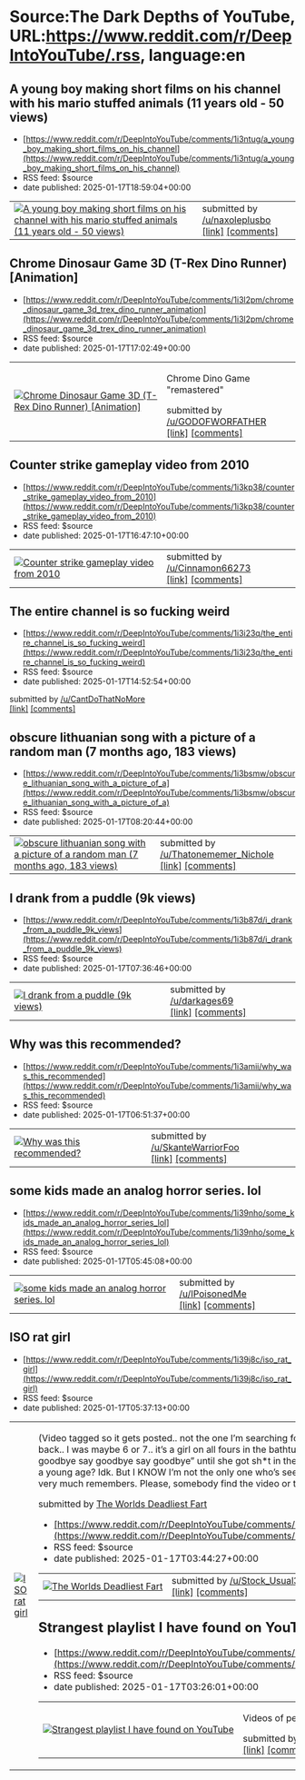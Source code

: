 # Source:The Dark Depths of YouTube, URL:https://www.reddit.com/r/DeepIntoYouTube/.rss, language:en

## A young boy making short films on his channel with his mario stuffed animals (11 years old - 50 views)
 - [https://www.reddit.com/r/DeepIntoYouTube/comments/1i3ntug/a_young_boy_making_short_films_on_his_channel](https://www.reddit.com/r/DeepIntoYouTube/comments/1i3ntug/a_young_boy_making_short_films_on_his_channel)
 - RSS feed: $source
 - date published: 2025-01-17T18:59:04+00:00

<table> <tr><td> <a href="https://www.reddit.com/r/DeepIntoYouTube/comments/1i3ntug/a_young_boy_making_short_films_on_his_channel/"> <img src="https://external-preview.redd.it/KOORAqVyGmc108vGr91iljuF4atubUeHMV_YmomfYO0.jpg?width=320&amp;crop=smart&amp;auto=webp&amp;s=6888de53d751318eedc5febc4339564afcae59be" alt="A young boy making short films on his channel with his mario stuffed animals (11 years old - 50 views)" title="A young boy making short films on his channel with his mario stuffed animals (11 years old - 50 views)" /> </a> </td><td> &#32; submitted by &#32; <a href="https://www.reddit.com/user/naxoleplusbo"> /u/naxoleplusbo </a> <br/> <span><a href="https://youtu.be/ewBGczcxbuY?si=gTgmLfuiUmnjHCzn">[link]</a></span> &#32; <span><a href="https://www.reddit.com/r/DeepIntoYouTube/comments/1i3ntug/a_young_boy_making_short_films_on_his_channel/">[comments]</a></span> </td></tr></table>

## Chrome Dinosaur Game 3D (T-Rex Dino Runner) [Animation]
 - [https://www.reddit.com/r/DeepIntoYouTube/comments/1i3l2pm/chrome_dinosaur_game_3d_trex_dino_runner_animation](https://www.reddit.com/r/DeepIntoYouTube/comments/1i3l2pm/chrome_dinosaur_game_3d_trex_dino_runner_animation)
 - RSS feed: $source
 - date published: 2025-01-17T17:02:49+00:00

<table> <tr><td> <a href="https://www.reddit.com/r/DeepIntoYouTube/comments/1i3l2pm/chrome_dinosaur_game_3d_trex_dino_runner_animation/"> <img src="https://external-preview.redd.it/itJ7F8atT9xhGfA3Ewj_fRDkYLaUbS23dOyZPt8YK4Y.jpg?width=320&amp;crop=smart&amp;auto=webp&amp;s=0822131aa8b04cbaaac5ed04198c98ac06be83d1" alt="Chrome Dinosaur Game 3D (T-Rex Dino Runner) [Animation]" title="Chrome Dinosaur Game 3D (T-Rex Dino Runner) [Animation]" /> </a> </td><td> <!-- SC_OFF --><div class="md"><p>Chrome Dino Game &quot;remastered&quot; </p> </div><!-- SC_ON --> &#32; submitted by &#32; <a href="https://www.reddit.com/user/GODOFWORFATHER"> /u/GODOFWORFATHER </a> <br/> <span><a href="https://youtu.be/689Dh18kouo?si=umaPFP21tqEKPfKY">[link]</a></span> &#32; <span><a href="https://www.reddit.com/r/DeepIntoYouTube/comments/1i3l2pm/chrome_dinosaur_game_3d_trex_dino_runner_animation/">[comments]</a></span> </td></tr></table>

## Counter strike gameplay video from 2010
 - [https://www.reddit.com/r/DeepIntoYouTube/comments/1i3kp38/counter_strike_gameplay_video_from_2010](https://www.reddit.com/r/DeepIntoYouTube/comments/1i3kp38/counter_strike_gameplay_video_from_2010)
 - RSS feed: $source
 - date published: 2025-01-17T16:47:10+00:00

<table> <tr><td> <a href="https://www.reddit.com/r/DeepIntoYouTube/comments/1i3kp38/counter_strike_gameplay_video_from_2010/"> <img src="https://external-preview.redd.it/qbwfnmYQ-SgNGHhPpyVZ6PqTxeco6vdBcudh2VcB-p4.jpg?width=320&amp;crop=smart&amp;auto=webp&amp;s=ec870e07d0f7eb05b40b2b31b24af1eaf96a58cf" alt="Counter strike gameplay video from 2010" title="Counter strike gameplay video from 2010" /> </a> </td><td> &#32; submitted by &#32; <a href="https://www.reddit.com/user/Cinnamon66273"> /u/Cinnamon66273 </a> <br/> <span><a href="https://youtu.be/ln6xahMWWjY?si=tRARluSUpl94l9qb">[link]</a></span> &#32; <span><a href="https://www.reddit.com/r/DeepIntoYouTube/comments/1i3kp38/counter_strike_gameplay_video_from_2010/">[comments]</a></span> </td></tr></table>

## The entire channel is so fucking weird
 - [https://www.reddit.com/r/DeepIntoYouTube/comments/1i3i23q/the_entire_channel_is_so_fucking_weird](https://www.reddit.com/r/DeepIntoYouTube/comments/1i3i23q/the_entire_channel_is_so_fucking_weird)
 - RSS feed: $source
 - date published: 2025-01-17T14:52:54+00:00

&#32; submitted by &#32; <a href="https://www.reddit.com/user/CantDoThatNoMore"> /u/CantDoThatNoMore </a> <br/> <span><a href="https://youtube.com/@4moth?si=e_8fDqvhxDDc0J-Y">[link]</a></span> &#32; <span><a href="https://www.reddit.com/r/DeepIntoYouTube/comments/1i3i23q/the_entire_channel_is_so_fucking_weird/">[comments]</a></span>

## obscure lithuanian song with a picture of a random man (7 months ago, 183 views)
 - [https://www.reddit.com/r/DeepIntoYouTube/comments/1i3bsmw/obscure_lithuanian_song_with_a_picture_of_a](https://www.reddit.com/r/DeepIntoYouTube/comments/1i3bsmw/obscure_lithuanian_song_with_a_picture_of_a)
 - RSS feed: $source
 - date published: 2025-01-17T08:20:44+00:00

<table> <tr><td> <a href="https://www.reddit.com/r/DeepIntoYouTube/comments/1i3bsmw/obscure_lithuanian_song_with_a_picture_of_a/"> <img src="https://external-preview.redd.it/yW1lhdXk_KSlxqHTeAdMNOxQZxOvv-haBYirBVVbhPg.jpg?width=320&amp;crop=smart&amp;auto=webp&amp;s=403ec982ffed5406a0fb35975d5c887ff6d098c5" alt="obscure lithuanian song with a picture of a random man (7 months ago, 183 views)" title="obscure lithuanian song with a picture of a random man (7 months ago, 183 views)" /> </a> </td><td> &#32; submitted by &#32; <a href="https://www.reddit.com/user/Thatonememer_Nichole"> /u/Thatonememer_Nichole </a> <br/> <span><a href="https://youtu.be/CrOo08I0IAE?si=2wWksAVvMtVAkkKG">[link]</a></span> &#32; <span><a href="https://www.reddit.com/r/DeepIntoYouTube/comments/1i3bsmw/obscure_lithuanian_song_with_a_picture_of_a/">[comments]</a></span> </td></tr></table>

## I drank from a puddle (9k views)
 - [https://www.reddit.com/r/DeepIntoYouTube/comments/1i3b87d/i_drank_from_a_puddle_9k_views](https://www.reddit.com/r/DeepIntoYouTube/comments/1i3b87d/i_drank_from_a_puddle_9k_views)
 - RSS feed: $source
 - date published: 2025-01-17T07:36:46+00:00

<table> <tr><td> <a href="https://www.reddit.com/r/DeepIntoYouTube/comments/1i3b87d/i_drank_from_a_puddle_9k_views/"> <img src="https://external-preview.redd.it/mNkpuFL-Blf6H-6BjpWal_0OeOPMIiHh3Kus6NMmrlg.jpg?width=320&amp;crop=smart&amp;auto=webp&amp;s=43c35a41ca6ba0f2ca7a6ba0bdc882a62f633255" alt="I drank from a puddle (9k views)" title="I drank from a puddle (9k views)" /> </a> </td><td> &#32; submitted by &#32; <a href="https://www.reddit.com/user/darkages69"> /u/darkages69 </a> <br/> <span><a href="https://youtu.be/tI9cYEMN0Ik?si=Dn6DBxfqmbFwnAPg">[link]</a></span> &#32; <span><a href="https://www.reddit.com/r/DeepIntoYouTube/comments/1i3b87d/i_drank_from_a_puddle_9k_views/">[comments]</a></span> </td></tr></table>

## Why was this recommended?
 - [https://www.reddit.com/r/DeepIntoYouTube/comments/1i3amii/why_was_this_recommended](https://www.reddit.com/r/DeepIntoYouTube/comments/1i3amii/why_was_this_recommended)
 - RSS feed: $source
 - date published: 2025-01-17T06:51:37+00:00

<table> <tr><td> <a href="https://www.reddit.com/r/DeepIntoYouTube/comments/1i3amii/why_was_this_recommended/"> <img src="https://external-preview.redd.it/BFwl9HZokeixHZ83mER210k5TiQ9kOcpZJgyT91-I_w.jpg?width=320&amp;crop=smart&amp;auto=webp&amp;s=e1e95e621f072da3901e71bae5e801bffabb2d04" alt="Why was this recommended?" title="Why was this recommended?" /> </a> </td><td> &#32; submitted by &#32; <a href="https://www.reddit.com/user/SkanteWarriorFoo"> /u/SkanteWarriorFoo </a> <br/> <span><a href="https://youtu.be/EhgaYChrwSQ?feature=shared">[link]</a></span> &#32; <span><a href="https://www.reddit.com/r/DeepIntoYouTube/comments/1i3amii/why_was_this_recommended/">[comments]</a></span> </td></tr></table>

## some kids made an analog horror series. lol
 - [https://www.reddit.com/r/DeepIntoYouTube/comments/1i39nho/some_kids_made_an_analog_horror_series_lol](https://www.reddit.com/r/DeepIntoYouTube/comments/1i39nho/some_kids_made_an_analog_horror_series_lol)
 - RSS feed: $source
 - date published: 2025-01-17T05:45:08+00:00

<table> <tr><td> <a href="https://www.reddit.com/r/DeepIntoYouTube/comments/1i39nho/some_kids_made_an_analog_horror_series_lol/"> <img src="https://external-preview.redd.it/5g6190de5ZsPo-sJWHzVqTHYfgYCSC9rRXN44sJshB0.jpg?width=320&amp;crop=smart&amp;auto=webp&amp;s=48501033c2aa1b521ce7b3c32917f0a7497ab871" alt="some kids made an analog horror series. lol" title="some kids made an analog horror series. lol" /> </a> </td><td> &#32; submitted by &#32; <a href="https://www.reddit.com/user/IPoisonedMe"> /u/IPoisonedMe </a> <br/> <span><a href="https://youtu.be/eCri2SuQpbI?si=SuQHuj8SK1z4lpgj">[link]</a></span> &#32; <span><a href="https://www.reddit.com/r/DeepIntoYouTube/comments/1i39nho/some_kids_made_an_analog_horror_series_lol/">[comments]</a></span> </td></tr></table>

## ISO rat girl
 - [https://www.reddit.com/r/DeepIntoYouTube/comments/1i39j8c/iso_rat_girl](https://www.reddit.com/r/DeepIntoYouTube/comments/1i39j8c/iso_rat_girl)
 - RSS feed: $source
 - date published: 2025-01-17T05:37:13+00:00

<table> <tr><td> <a href="https://www.reddit.com/r/DeepIntoYouTube/comments/1i39j8c/iso_rat_girl/"> <img src="https://external-preview.redd.it/i0orjvnajV54cbAmcGYoOMmqKQFWmym-VEpr3CoYND4.jpg?width=320&amp;crop=smart&amp;auto=webp&amp;s=0383ed5d2196933a7b94ec79c4a58e098de03fd5" alt="ISO rat girl" title="ISO rat girl" /> </a> </td><td> <!-- SC_OFF --><div class="md"><p>(Video tagged so it gets posted.. not the one I’m searching for tho.) I (22) have this YouTube video from WAY back.. I was maybe 6 or 7.. it’s a girl on all fours in the bathtub, kinda looking like a rat? She was saying “say goodbye say goodbye say goodbye” until she got sh*t in the head and died. Why was I so fascinated with this at a young age? Idk. But I KNOW I’m not the only one who’s seen this. My friend would watch it with me and she very much remembers. Please, somebody find the video or tell me they know what I’m talking about 😭</p> </div><!-- SC_ON --> &#32; submitted by &#32; <a href="https://www.reddit.com/use

## The Worlds Deadliest Fart
 - [https://www.reddit.com/r/DeepIntoYouTube/comments/1i37lrv/the_worlds_deadliest_fart](https://www.reddit.com/r/DeepIntoYouTube/comments/1i37lrv/the_worlds_deadliest_fart)
 - RSS feed: $source
 - date published: 2025-01-17T03:44:27+00:00

<table> <tr><td> <a href="https://www.reddit.com/r/DeepIntoYouTube/comments/1i37lrv/the_worlds_deadliest_fart/"> <img src="https://external-preview.redd.it/ltBz1IlHzf0yHbcBgWs3_BjPoEf8QccM-OaP6mz_4mU.jpg?width=320&amp;crop=smart&amp;auto=webp&amp;s=a26b39ecc3f3c7804d44c35e1f3c5ea34ad4cd30" alt="The Worlds Deadliest Fart" title="The Worlds Deadliest Fart" /> </a> </td><td> &#32; submitted by &#32; <a href="https://www.reddit.com/user/Stock_Usual3256"> /u/Stock_Usual3256 </a> <br/> <span><a href="https://youtu.be/jEJg9dVC0hw?si=eKjyXj0_HIi9zU_0">[link]</a></span> &#32; <span><a href="https://www.reddit.com/r/DeepIntoYouTube/comments/1i37lrv/the_worlds_deadliest_fart/">[comments]</a></span> </td></tr></table>

## Strangest playlist I have found on YouTube
 - [https://www.reddit.com/r/DeepIntoYouTube/comments/1i379iy/strangest_playlist_i_have_found_on_youtube](https://www.reddit.com/r/DeepIntoYouTube/comments/1i379iy/strangest_playlist_i_have_found_on_youtube)
 - RSS feed: $source
 - date published: 2025-01-17T03:26:01+00:00

<table> <tr><td> <a href="https://www.reddit.com/r/DeepIntoYouTube/comments/1i379iy/strangest_playlist_i_have_found_on_youtube/"> <img src="https://external-preview.redd.it/TwD4c0EEkVjJrOLWRIOYc_0RpJlQTzefMIPJ0-WSWmg.jpg?width=320&amp;crop=smart&amp;auto=webp&amp;s=3f6909029e4d5283bcac56ce83ec56ccb07f4035" alt="Strangest playlist I have found on YouTube" title="Strangest playlist I have found on YouTube" /> </a> </td><td> <!-- SC_OFF --><div class="md"><p>Videos of people being spray painted.</p> </div><!-- SC_ON --> &#32; submitted by &#32; <a href="https://www.reddit.com/user/glich_god"> /u/glich_god </a> <br/> <span><a href="https://youtube.com/playlist?list=PLaUkJpQXVjSI9t9xo6TXX_Ox0B7TY45ee">[link]</a></span> &#32; <span><a href="https://www.reddit.com/r/DeepIntoYouTube/comments/1i379iy/strangest_playlist_i_have_found_on_youtube/">[comments]</a></span> </td></tr></table>

